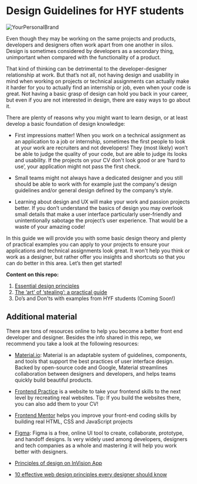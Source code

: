# Design Guidelines for HYF students

![YourPersonalBrand](assets/yourbrand.jpg)

Even though they may be working on the same projects and products, developers and designers often work apart from one another in silos. Design is sometimes considered by developers as a secondary thing, unimportant when compared with the functionality of a product.

That kind of thinking can be detrimental to the developer-designer relationship at work. But that’s not all, not having design and usability in mind when working on projects or technical assignments can actually make it harder for you to actually find an internship or job, even when your code is great. Not having a basic grasp of design can hold you back in your career, but even if you are not interested in design, there are easy ways to go about it. 

There are plenty of reasons why you might want to learn design, or at least develop a basic foundation of design knowledge:

- First impressions matter! When you work on a technical assignment as an application to a job or internship, sometimes the first people to look at your work are recruiters and not developers! They (most likely) won’t be able to judge the quality of your code, but are able to judge its looks and usability. If the projects on your CV don't look good or are ‘hard to use’, your application might not pass the first check.

- Small teams might not always have a dedicated designer and you still should be able to work with for example just the company's design guidelines and/or general design defined by the company’s style.

- Learning about design and UX will make your work and passion projects better. If you don’t understand the basics of design you may overlook small details that make a user interface particularly user-friendly and unintentionally sabotage the project’s user experience. That would be a waste of your amazing code!

In this guide we will provide you with some basic design theory and plenty of practical examples you can apply to your projects to ensure your applications and technical assignments look great. It won't help you think or work as a designer, but rather offer you insights and shortcuts so that you can do better in this area. Let’s then get started!

**Content on this repo:**
1. [Essential design principles]()
2. [The ‘art’ of ‘stealing’: a practical guide]()
3. Do’s and Don'ts with examples from HYF students (Coming Soon!)

## Additional material
There are tons of resources online to help you become a better front end developer and designer. Besides the info shared in this repo, we recommend you take a look at the following resources:

- [Material.io](https://material.io/): Material is an adaptable system of guidelines, components, and tools that support the best practices of user interface design. Backed by open-source code and Google, Material streamlines collaboration between designers and developers, and helps teams quickly build beautiful products.

- [Frontend Practice](https://www.frontendpractice.com/) is a website to take your frontend skills to the next level by recreating real websites. Tip: If you build the websites there, you can also add them to your CV!

- [Frontend Mentor](https://www.frontendmentor.io) helps you improve your front-end coding skills by building real HTML, CSS and JavaScript projects

- [Figma](https://www.figma.com/ui-design-tool/): Figma is a free, online UI tool to create, collaborate, prototype, and handoff designs. Is very widely used among developers, designers and tech companies as a whole and mastering it will help you work better with designers.

- [Principles of design on InVision App](https://www.invisionapp.com/design-defined/principles-of-design/)

- [10 effective web design principles every designer should know](https://webflow.com/blog/web-design-principles)
